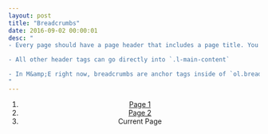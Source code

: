 ```yaml
---
layout: post
title: "Breadcrumbs"
date: 2016-09-02 00:00:01
desc: "
- Every page should have a page header that includes a page title. You can also add breadcrumbs where needed, and acall to action button to the right (Zone 1).

- All other header tags can go directly into `.l-main-content`

- In M&amp;E right now, breadcrumbs are anchor tags inside of `ol.breadcrumb li`. We should stick to the bootstrap markup for consistency. For backwards compatibility, both markups work.
"
---
```


<header class="page-header">
  <ol class="breadcrumb">
    <li>
      <a href="#">Page 1</a>
    </li>
    <li>
      <a href="#">Page 2</a>
    </li>
    <li class="active">Current Page</li>
  </ol>
</header>  